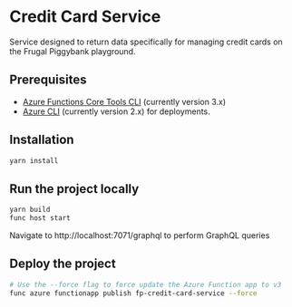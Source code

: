 # Credit Card Service

Service designed to return data specifically for managing credit cards on the Frugal Piggybank playground.

## Prerequisites

- [Azure Functions Core Tools CLI](https://docs.microsoft.com/en-us/azure/azure-functions/functions-run-local?tabs=macos%2Ccsharp%2Cbash#v2) (currently version 3.x)
- [Azure CLI](https://docs.microsoft.com/en-us/cli/azure/install-azure-cli?view=azure-cli-latest) (currently version 2.x) for deployments.

## Installation

```bash
yarn install
```

## Run the project locally

```bash
yarn build
func host start
```

Navigate to http://localhost:7071/graphql to perform GraphQL queries

## Deploy the project

```bash
# Use the --force flag to force update the Azure Function app to v3
func azure functionapp publish fp-credit-card-service --force
```
